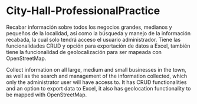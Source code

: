 # City-Hall-ProfessionalPractice
Recabar información sobre todos los negocios grandes, medianos y pequeños de la localidad, así como la búsqueda y manejo de la información recabada, la cual solo tendrá acceso el usuario administrador. Tiene las funcionalidades CRUD y opción para exportación de datos a Excel, también tiene la funcionalidad de geolocalización para ser mapeada con OpenStreetMap.


Collect information on all large, medium and small businesses in the town, as well as the search and management of the information collected, which only the administrator user will have access to. It has CRUD functionalities and an option to export data to Excel, it also has geolocation functionality to be mapped with OpenStreetMap.
